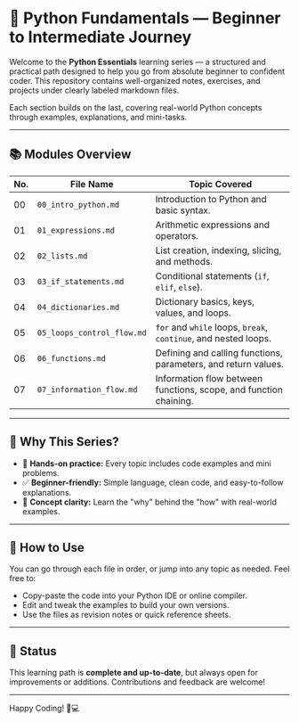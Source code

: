 # 🐍 Python Fundamentals — Beginner to Intermediate Journey

Welcome to the **Python Essentials** learning series — a structured and practical path designed to help you go from absolute beginner to confident coder. This repository contains well-organized notes, exercises, and projects under clearly labeled markdown files.

Each section builds on the last, covering real-world Python concepts through examples, explanations, and mini-tasks.

---

## 📚 Modules Overview

| No. | File Name                | Topic Covered                          |
|-----|--------------------------|----------------------------------------|
| 00  | `00_intro_python.md`     | Introduction to Python and basic syntax. |
| 01  | `01_expressions.md`      | Arithmetic expressions and operators.  |
| 02  | `02_lists.md`            | List creation, indexing, slicing, and methods. |
| 03  | `03_if_statements.md`    | Conditional statements (`if`, `elif`, `else`). |
| 04  | `04_dictionaries.md`     | Dictionary basics, keys, values, and loops. |
| 05  | `05_loops_control_flow.md`| `for` and `while` loops, `break`, `continue`, and nested loops. |
| 06  | `06_functions.md`        | Defining and calling functions, parameters, and return values. |
| 07  | `07_information_flow.md` | Information flow between functions, scope, and function chaining. |

---

## 🚀 Why This Series?

- 🔁 **Hands-on practice:** Every topic includes code examples and mini problems.
- ✅ **Beginner-friendly:** Simple language, clean code, and easy-to-follow explanations.
- 🧠 **Concept clarity:** Learn the "why" behind the "how" with real-world examples.

---

## 🔧 How to Use

You can go through each file in order, or jump into any topic as needed. Feel free to:
- Copy-paste the code into your Python IDE or online compiler.
- Edit and tweak the examples to build your own versions.
- Use the files as revision notes or quick reference sheets.

---

## 📌 Status

This learning path is **complete and up-to-date**, but always open for improvements or additions. Contributions and feedback are welcome!

---

Happy Coding! 🐍💻

